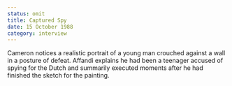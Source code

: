 ```yaml
---
status: omit
title: Captured Spy
date: 15 October 1988 
category: interview
---
```

Cameron notices a realistic portrait of a young man crouched against a wall in a posture of defeat. Affandi explains he had been a teenager accused of spying for the Dutch and summarily executed moments after he had finished the sketch for the painting. 

